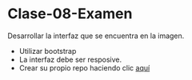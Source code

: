 # Clase-08-Examen
Desarrollar la interfaz que se encuentra en la imagen. 
 * Utilizar bootstrap
 * La interfaz debe ser resposive.
 * Crear su propio repo haciendo clic [aquí](https://classroom.github.com/assignment-invitations/ea5e79da60ea32f0a8b8599871019fc6)
